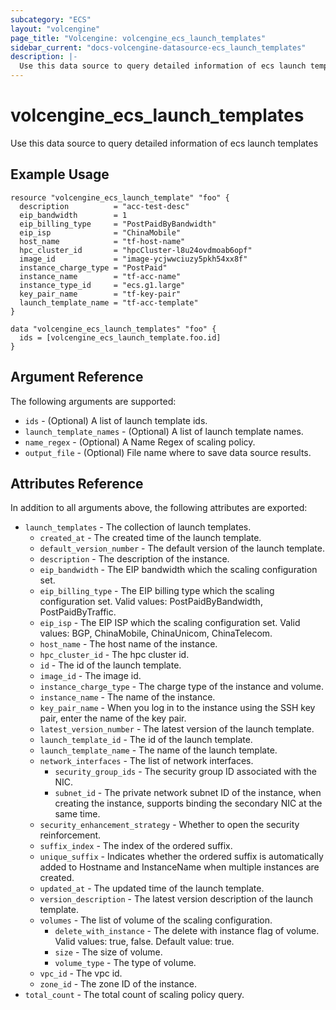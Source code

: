 ```yaml
---
subcategory: "ECS"
layout: "volcengine"
page_title: "Volcengine: volcengine_ecs_launch_templates"
sidebar_current: "docs-volcengine-datasource-ecs_launch_templates"
description: |-
  Use this data source to query detailed information of ecs launch templates
---
```

# volcengine_ecs_launch_templates
Use this data source to query detailed information of ecs launch templates
## Example Usage
```hcl
resource "volcengine_ecs_launch_template" "foo" {
  description          = "acc-test-desc"
  eip_bandwidth        = 1
  eip_billing_type     = "PostPaidByBandwidth"
  eip_isp              = "ChinaMobile"
  host_name            = "tf-host-name"
  hpc_cluster_id       = "hpcCluster-l8u24ovdmoab6opf"
  image_id             = "image-ycjwwciuzy5pkh54xx8f"
  instance_charge_type = "PostPaid"
  instance_name        = "tf-acc-name"
  instance_type_id     = "ecs.g1.large"
  key_pair_name        = "tf-key-pair"
  launch_template_name = "tf-acc-template"
}

data "volcengine_ecs_launch_templates" "foo" {
  ids = [volcengine_ecs_launch_template.foo.id]
}
```
## Argument Reference
The following arguments are supported:
* `ids` - (Optional) A list of launch template ids.
* `launch_template_names` - (Optional) A list of launch template names.
* `name_regex` - (Optional) A Name Regex of scaling policy.
* `output_file` - (Optional) File name where to save data source results.

## Attributes Reference
In addition to all arguments above, the following attributes are exported:
* `launch_templates` - The collection of launch templates.
    * `created_at` - The created time of the launch template.
    * `default_version_number` - The default version of the launch template.
    * `description` - The description of the instance.
    * `eip_bandwidth` - The EIP bandwidth which the scaling configuration set.
    * `eip_billing_type` - The EIP billing type which the scaling configuration set. Valid values: PostPaidByBandwidth, PostPaidByTraffic.
    * `eip_isp` - The EIP ISP which the scaling configuration set. Valid values: BGP, ChinaMobile, ChinaUnicom, ChinaTelecom.
    * `host_name` - The host name of the instance.
    * `hpc_cluster_id` - The hpc cluster id.
    * `id` - The id of the launch template.
    * `image_id` - The image id.
    * `instance_charge_type` - The charge type of the instance and volume.
    * `instance_name` - The name of the instance.
    * `key_pair_name` - When you log in to the instance using the SSH key pair, enter the name of the key pair.
    * `latest_version_number` - The latest version of the launch template.
    * `launch_template_id` - The id of the launch template.
    * `launch_template_name` - The name of the launch template.
    * `network_interfaces` - The list of network interfaces.
        * `security_group_ids` - The security group ID associated with the NIC.
        * `subnet_id` - The private network subnet ID of the instance, when creating the instance, supports binding the secondary NIC at the same time.
    * `security_enhancement_strategy` - Whether to open the security reinforcement.
    * `suffix_index` - The index of the ordered suffix.
    * `unique_suffix` - Indicates whether the ordered suffix is automatically added to Hostname and InstanceName when multiple instances are created.
    * `updated_at` - The updated time of the launch template.
    * `version_description` - The latest version description of the launch template.
    * `volumes` - The list of volume of the scaling configuration.
        * `delete_with_instance` - The delete with instance flag of volume. Valid values: true, false. Default value: true.
        * `size` - The size of volume.
        * `volume_type` - The type of volume.
    * `vpc_id` - The vpc id.
    * `zone_id` - The zone ID of the instance.
* `total_count` - The total count of scaling policy query.


